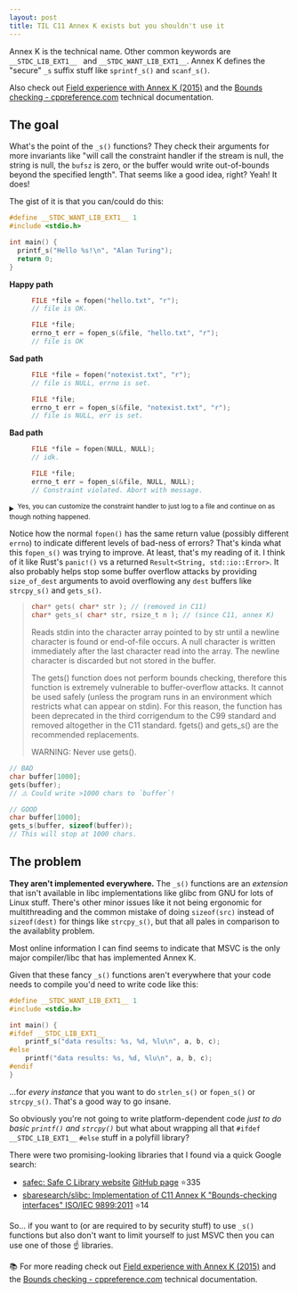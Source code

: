 ```yaml
---
layout: post
title: TIL C11 Annex K exists but you shouldn't use it
---
```


Annex K is the technical name. Other common keywords are `__STDC_LIB_EXT1__ ` and `__STDC_WANT_LIB_EXT1__`. Annex K defines the "secure" `_s` suffix stuff like `sprintf_s()` and `scanf_s()`.

Also check out [Field experience with Annex K (2015)](https://www.open-std.org/jtc1/sc22/wg14/www/docs/n1967.htm) and the [Bounds checking - cppreference.com](https://en.cppreference.com/w/c/error#Bounds_checking) technical documentation.

## The goal

What's the point of the `_s()` functions? They check their arguments for more invariants like "will call the constraint handler if the stream is null, the string is null, the `bufsz` is zero, or the buffer would write out-of-bounds beyond the specified length". That seems like a good idea, right? Yeah! It does!

The gist of it is that you can/could do this:

```c
#define __STDC_WANT_LIB_EXT1__ 1
#include <stdio.h>

int main() {
  printf_s("Hello %s!\n", "Alan Turing");
  return 0;
}
```

<dl>
<dt><b>Happy path</b>
<dd>

```c
FILE *file = fopen("hello.txt", "r");
// file is OK.
```

<dd>

```c
FILE *file;
errno_t err = fopen_s(&file, "hello.txt", "r");
// file is OK
```

<dt><b>Sad path</b>
<dd>

```c
FILE *file = fopen("notexist.txt", "r");
// file is NULL, errno is set.
```

<dd>

```c
FILE *file;
errno_t err = fopen_s(&file, "notexist.txt", "r");
// file is NULL, err is set.
```

<dt><b>Bad path</b>
<dd>

```c
FILE *file = fopen(NULL, NULL);
// idk.
```

<dd>

```c
FILE *file;
errno_t err = fopen_s(&file, NULL, NULL);
// Constraint violated. Abort with message.
```

</dl>

<details><summary><sup>Yes, you can customize the constraint handler to just log to a file and continue on as though nothing happened.</sup></summary>

```c
set_constraint_handler_s(ignore_handler_s);
set_constraint_handler_s(abort_handler_s);
set_constraint_handler_s(my_awesome_handler);
```

</details>

Notice how the normal `fopen()` has the same return value (possibly different `errno`) to indicate different levels of bad-ness of errors? That's kinda what this `fopen_s()` was trying to improve. At least, that's my reading of it. I think of it like Rust's `panic!()` vs a returned `Result<String, std::io::Error>`. It also probably helps stop some buffer overflow attacks by providing `size_of_dest` arguments to avoid overflowing any `dest` buffers like `strcpy_s()` and `gets_s()`.

> ```c
> char* gets( char* str ); // (removed in C11)
> char* gets_s( char* str, rsize_t n ); // (since C11, annex K)
> ```
>
> Reads stdin into the character array pointed to by str until a newline character is found or end-of-file occurs. A null character is written immediately after the last character read into the array. The newline character is discarded but not stored in the buffer.
>
> The gets() function does not perform bounds checking, therefore this function is extremely vulnerable to buffer-overflow attacks. It cannot be used safely (unless the program runs in an environment which restricts what can appear on stdin). For this reason, the function has been deprecated in the third corrigendum to the C99 standard and removed altogether in the C11 standard. fgets() and gets_s() are the recommended replacements.
>
> WARNING: Never use gets().

```c
// BAD
char buffer[1000];
gets(buffer);
// ⚠️ Could write >1000 chars to `buffer`!
```


```c
// GOOD
char buffer[1000];
gets_s(buffer, sizeof(buffer));
// This will stop at 1000 chars.
```

## The problem

**They aren't implemented everywhere.** The `_s()` functions are an _extension_ that isn't available in libc implementations like glibc from GNU for lots of Linux stuff. There's other minor issues like it not being ergonomic for multithreading and the common mistake of doing `sizeof(src)` instead of `sizeof(dest)` for things like `strcpy_s()`, but that all pales in comparison to the availablity problem.

Most online information I can find seems to indicate that MSVC is the only major compiler/libc that has implemented Annex K.

Given that these fancy `_s()` functions aren't everywhere that your code needs to compile you'd need to write code like this:

```c
#define __STDC_WANT_LIB_EXT1__ 1
#include <stdio.h>

int main() {
#ifdef __STDC_LIB_EXT1__
    printf_s("data results: %s, %d, %lu\n", a, b, c);
#else
    printf("data results: %s, %d, %lu\n", a, b, c);
#endif
}
```

...for _every instance_ that you want to do `strlen_s()` or `fopen_s()` or `strcpy_s()`. That's a good way to go insane.

So obviously you're not going to write platform-dependent code _just to do basic `printf()` and `strcpy()`_ but what about wrapping all that `#ifdef __STDC_LIB_EXT1__` `#else` stuff in a polyfill library?

There were two promising-looking libraries that I found via a quick Google search:

- [safec: Safe C Library website](https://rurban.github.io/safeclib/) [GitHub page](https://github.com/rurban/safeclib) ⭐335
- [sbaresearch/slibc: Implementation of C11 Annex K "Bounds-checking interfaces" ISO/IEC 9899:2011](https://github.com/sbaresearch/slibc) ⭐14

So... if you want to (or are required to by security stuff) to use `_s()` functions but also don't want to limit yourself to just MSVC then you can use one of those ☝ libraries.

📚 For more reading check out [Field experience with Annex K (2015)](https://www.open-std.org/jtc1/sc22/wg14/www/docs/n1967.htm) and the [Bounds checking - cppreference.com](https://en.cppreference.com/w/c/error#Bounds_checking) technical documentation.
